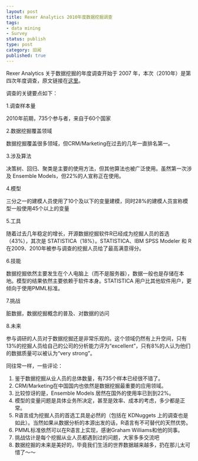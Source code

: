 ```yaml
---
layout: post
title: Rexer Analytics 2010年度数据挖掘调查
tags: 
- data mining
- Survey
status: publish
type: post
category: 旧闻
published: true
---
```

Rexer Analytics 关于数据挖掘的年度调查开始于 2007 年，本次（2010年）是第四次年度调查，原文链接在<a href="http://www.rexeranalytics.com/Data-Miner-Survey-Results-2010.html" target="_blank">这里</a>。

调查的关键要点如下：

1.调查样本量

2010年前期，735个参与者，来自于60个国家

2.数据挖掘覆盖领域

数据挖掘覆盖很多领域，但CRM/Marketing在过去的几年一直排名第一。

3.涉及算法

决策树、回归、聚类是主要的使用方法，但其他算法也被广泛使用。虽然第一次涉及 Ensemble Models，但22%的人宣称正在使用。

4.模型

三分之一的建模人员使用了10个及以下的变量建模，同时28%的建模人员宣称模型一般使用45个以上的变量

5.工具

随着过去几年稳定的增长，开源数据挖掘软件R已经成为挖掘人员的首选（43%），其次是 STATISTICA（18%）。STATISTICA、IBM SPSS Modeler 和 R 在2009、2010年被参与调查的挖掘人员给了最高满意得分。

6.技能

数据挖掘依然主要发生在个人电脑上（而不是服务器），数据一般也是存储在本地。模型的结果依然主要依赖于软件本身。STATISTICA 用户比其他软件用户，更倾向于使用PMML标准。

7.挑战

脏数据，数据挖掘概念的普及、对数据的访问

8.未来

参与调研的人员对于数据挖掘还是非常乐观的。这个领域仍然有上升空间，只有13%的挖掘人员给自己的公司的分析能力评为“excellent”，只有8%的人认为他们的数据质量可以被认为“very strong”。

同往常一样，一些评论：
<ol>
	<li>鉴于数据挖掘从业人员的总体数量，有735个样本已经很不错了。</li>
	<li>CRM/Marketing在中国国内也依然是数据挖掘最重要的应用领域。</li>
	<li>比较惊讶的是，Ensemble Models 居然在国外的使用率已到到22%。</li>
	<li>模型的变量问题是具体业务所决定，甚至是效率、成本的考虑，多少都是正常。</li>
	<li>R语言成为挖掘人员的首选工具是必然的（包括在 KDNuggets 上的调查也是如此）。当然如果从数据分析的本源出发的话，R语言有不可替代的天然优势。</li>
	<li>PMML标准依然可以在R语言上实现，感谢Graham Williams和他的同事。</li>
	<li>挑战估计是每个挖掘从业人员都遇到过的问题，大家多多交流吧</li>
	<li>数据挖掘的未来是美好的，毕竟我们生活的世界数据越来越多，扔在那儿太可惜了～～</li>
</ol>
